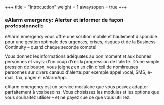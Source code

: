 +++
title = "Introduction"
weight = 1
alwaysopen = true
+++

### eAlarm emergency: Alerter et informer de façon professionnelle

eAlarm emergency vous offre une solution mobile et hautement disponible pour une gestion optimale des urgences, crises, risques et de la Business Continuity – quand chaque seconde compte!

Vous donnez les informations adéquates au bon moment et aux bonnes personnes et voyez d'un coup d'œil la progression de l'alerte. D'une simple pression de bouton, vous joignez en un clin d'œil de nombreuses personnes sur divers canaux d'alerte: par exemple appel vocal, SMS, e-mail, fax, pager et eAlarmApp.

eAlarm emergency est un service modulaire que vous pouvez adapter parfaitement à vos besoins. Vous choisissez les modules et les options que vous souhaitez utiliser – et ne payez que ce que vous utilisez.
